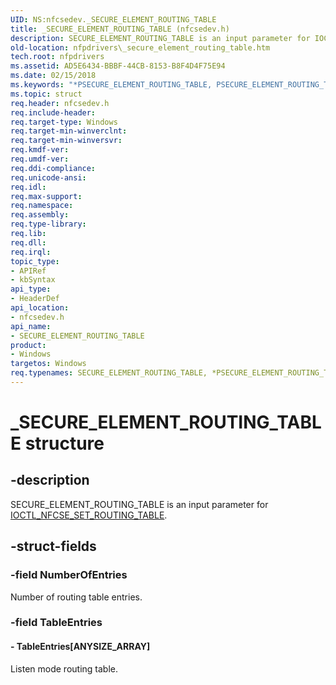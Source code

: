 ```yaml
---
UID: NS:nfcsedev._SECURE_ELEMENT_ROUTING_TABLE
title: _SECURE_ELEMENT_ROUTING_TABLE (nfcsedev.h)
description: SECURE_ELEMENT_ROUTING_TABLE is an input parameter for IOCTL_NFCSE_SET_ROUTING_TABLE.
old-location: nfpdrivers\_secure_element_routing_table.htm
tech.root: nfpdrivers
ms.assetid: AD5E6434-BBBF-44CB-8153-B8F4D4F75E94
ms.date: 02/15/2018
ms.keywords: "*PSECURE_ELEMENT_ROUTING_TABLE, PSECURE_ELEMENT_ROUTING_TABLE, P_SECURE_ELEMENT_ROUTING_TABLE, P_SECURE_ELEMENT_ROUTING_TABLE structure pointer [Near-Field Proximity Drivers], SECURE_ELEMENT_ROUTING_TABLE, SECURE_ELEMENT_ROUTING_TABLE structure [Near-Field Proximity Drivers], _SECURE_ELEMENT_ROUTING_TABLE, nfcsedev/P_SECURE_ELEMENT_ROUTING_TABLE, nfcsedev/_SECURE_ELEMENT_ROUTING_TABLE, nfpdrivers._secure_element_routing_table"
ms.topic: struct
req.header: nfcsedev.h
req.include-header: 
req.target-type: Windows
req.target-min-winverclnt: 
req.target-min-winversvr: 
req.kmdf-ver: 
req.umdf-ver: 
req.ddi-compliance: 
req.unicode-ansi: 
req.idl: 
req.max-support: 
req.namespace: 
req.assembly: 
req.type-library: 
req.lib: 
req.dll: 
req.irql: 
topic_type:
- APIRef
- kbSyntax
api_type:
- HeaderDef
api_location:
- nfcsedev.h
api_name:
- SECURE_ELEMENT_ROUTING_TABLE
product:
- Windows
targetos: Windows
req.typenames: SECURE_ELEMENT_ROUTING_TABLE, *PSECURE_ELEMENT_ROUTING_TABLE
---
```


# _SECURE_ELEMENT_ROUTING_TABLE structure


## -description


SECURE_ELEMENT_ROUTING_TABLE is an input parameter for <a href="https://docs.microsoft.com/windows-hardware/drivers/ddi/content/nfcsedev/ni-nfcsedev-ioctl_nfcse_set_routing_table">IOCTL_NFCSE_SET_ROUTING_TABLE</a>.


## -struct-fields




### -field NumberOfEntries

Number of routing table entries.


### -field TableEntries

 




#### - TableEntries[ANYSIZE_ARRAY]

Listen mode routing table.

